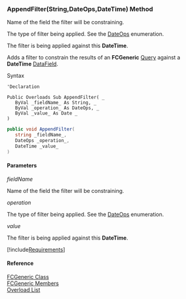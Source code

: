 ﻿### AppendFilter(String,DateOps,DateTime) Method

Name of the field the filter will be constraining.

The type of filter being applied. See the [DateOps](fcSDK~FChoice.Foundation.DateOps.md) enumeration.

The filter is being applied against this **DateTime**.

Adds a filter to constrain the results of an **FCGeneric** [Query](fcSDK~FChoice.Foundation.FCGeneric~Query.md) against a **DateTime** [DataField](fcSDK~FChoice.Foundation.FCGeneric~DataFields.md).

Syntax

```vbnet
'Declaration

Public Overloads Sub AppendFilter( _
   ByVal _fieldName_ As String, _
   ByVal _operation_ As DateOps, _
   ByVal _value_ As Date _
) 
```

```csharp
public void AppendFilter( 
   string _fieldName_,
   DateOps _operation_,
   DateTime _value_
)
```

#### Parameters

_fieldName_

Name of the field the filter will be constraining.

_operation_

The type of filter being applied. See the [DateOps](fcSDK~FChoice.Foundation.DateOps.md) enumeration.

_value_

The filter is being applied against this **DateTime**.

[!include[Requirements](../partials/requirements.md)]

#### Reference

[FCGeneric Class](fcSDK~FChoice.Foundation.FCGeneric.md)  
[FCGeneric Members](fcSDK~FChoice.Foundation.FCGeneric_members.md)  
[Overload List](fcSDK~FChoice.Foundation.FCGeneric~AppendFilter.md)